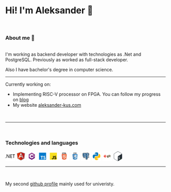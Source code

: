<!--magic:commad to preview markdown file cmd-k v -->

# Hi! I'm Aleksander 👋
<br>

### About me 💬 
<br>
I'm working as backend developer with technologies as .Net and PostgreSQL. Previously as worked as full-stack developer.


Also I have bachelor's degree in computer science.

---

Currently working on:

* Implementing RISC-V processor on FPGA. You can follow my progress on [blog](https://alexanderkus.github.io)
* My website [aleksander-kus.com](https://aleksander-kus.com)
  
<br>

---

<br>

### Technologies and languages
<div>
<img alt="dotnet" style="width:30px" src="icons/dotnet.svg"/>
<img alt="angular" style="width:30px" src="icons/angular.svg"/>
<img alt="c#" style="width:30px" src="icons/csharp.svg"/>
<img alt="typescript" style="width:30px" src="icons/typescript.svg"/>
<img alt="javascript" style="width:30px" src="icons/javascript.svg"/>
<img alt="html" style="width:30px" src="icons/html.svg"/>
<img alt="css" style="width:30px" src="icons/css.svg"/>
<img alt="postgresql" style="width:30px" src="icons/postgresql.svg"/>
<img alt="python" style="width:30px" src="icons/python.svg"/>
<img alt="git" style="width:30px" src="icons/git.svg"/>
<img alt="bash" style="width:30px" src="icons/bash.svg"/>
</div>

---

<br>

My second [github profile](https://github.com/aleksanderkus00) mainly used for univeristy.
